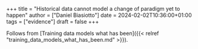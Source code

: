 +++
title = "Historical data cannot model a change of paradigm yet to happen"
author = ["Daniel Biasiotto"]
date = 2024-02-02T10:36:00+01:00
tags = ["evidence"]
draft = false
+++

Follows from [Training data models what has been]({{< relref "training_data_models_what_has_been.md" >}}).
